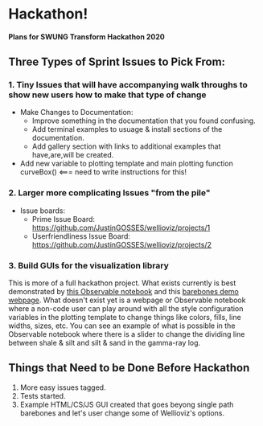 # Hackathon! 
#### Plans for SWUNG Transform Hackathon 2020

## Three Types of Sprint Issues to Pick From:
### 1. Tiny Issues that will have accompanying walk throughs to show new users how to make that type of change
- Make Changes to Documentation:
    - Improve something in the documentation that you found confusing.
    - Add terminal examples to usuage & install sections of the documentation.
    - Add gallery section with links to additional examples that have,are,will be created.
- Add new variable to plotting template and main plotting function curveBox()  <=== need to write instructions for this!

### 2. Larger more complicating Issues "from the pile"
- Issue boards:
    - Prime Issue Board: https://github.com/JustinGOSSES/wellioviz/projects/1
    - Userfriendliness Issue Board: https://github.com/JustinGOSSES/wellioviz/projects/2
### 3. Build GUIs for the visualization library
This is more of a full hackathon project. What exists currently is best demonstrated by <a href="https://observablehq.com/@justingosses/first-wellio-example-with-all-wellioviz-functions-from-npm">this Observable notebook</a> and this <a href="https://justingosses.github.io/wellioviz/demo.html">barebones demo webpage</a>. What doesn't exist yet is a webpage or Observable notebook where a non-code user can play around with all the style configuration variables in the plotting template to change things like colors, fills, line widths, sizes, etc. You can see an example of what is possible in the Observable notebook where there is a slider to change the dividing line between shale & silt and silt & sand in the gamma-ray log. 

## Things that Need to be Done Before Hackathon
1. More easy issues tagged.
2. Tests started.
3. Example HTML/CS/JS GUI created that goes beyong single path barebones and let's user change some of Wellioviz's options.